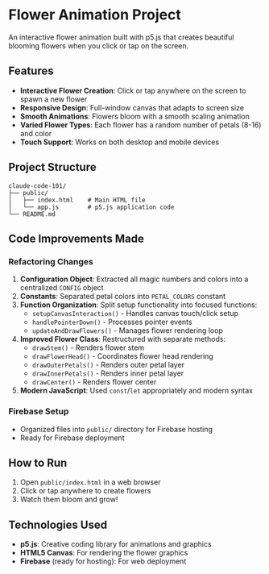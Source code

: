 # Flower Animation Project

An interactive flower animation built with p5.js that creates beautiful blooming flowers when you click or tap on the screen.

## Features

- **Interactive Flower Creation**: Click or tap anywhere on the screen to spawn a new flower
- **Responsive Design**: Full-window canvas that adapts to screen size
- **Smooth Animations**: Flowers bloom with a smooth scaling animation
- **Varied Flower Types**: Each flower has a random number of petals (8-16) and color
- **Touch Support**: Works on both desktop and mobile devices

## Project Structure

```
claude-code-101/
├── public/
│   ├── index.html    # Main HTML file
│   └── app.js        # p5.js application code
└── README.md
```

## Code Improvements Made

### Refactoring Changes
1. **Configuration Object**: Extracted all magic numbers and colors into a centralized `CONFIG` object
2. **Constants**: Separated petal colors into `PETAL_COLORS` constant
3. **Function Organization**: Split setup functionality into focused functions:
   - `setupCanvasInteraction()` - Handles canvas touch/click setup
   - `handlePointerDown()` - Processes pointer events
   - `updateAndDrawFlowers()` - Manages flower rendering loop
4. **Improved Flower Class**: Restructured with separate methods:
   - `drawStem()` - Renders flower stem
   - `drawFlowerHead()` - Coordinates flower head rendering
   - `drawOuterPetals()` - Renders outer petal layer
   - `drawInnerPetals()` - Renders inner petal layer
   - `drawCenter()` - Renders flower center
5. **Modern JavaScript**: Used `const`/`let` appropriately and modern syntax

### Firebase Setup
- Organized files into `public/` directory for Firebase hosting
- Ready for Firebase deployment

## How to Run

1. Open `public/index.html` in a web browser
2. Click or tap anywhere to create flowers
3. Watch them bloom and grow!

## Technologies Used

- **p5.js**: Creative coding library for animations and graphics
- **HTML5 Canvas**: For rendering the flower graphics
- **Firebase** (ready for hosting): For web deployment